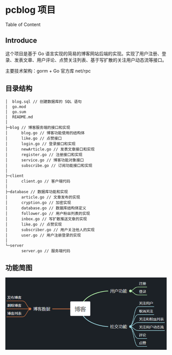 # pcblog 项目

Table of Content

## Introduce

这个项目是基于 Go 语言实现的简易的博客网站后端的实现。实现了用户注册、登录、发表文章、用户评论、点赞关注列表、基于写扩散的关注用户动态流等接口。

主要技术架构：gorm + Go 官方库 net/rpc

## 目录结构

```
│  blog.sql // 创建数据库的 SQL 语句
│  go.mod
│  go.sum
│  README.md
│
├─blog // 博客服务端的接口和实现
│      blog.go // 博客功能使用的结构体
│      like.go // 点赞接口
│      login.go // 登录接口和实现
│      newArticle.go // 发表文章接口和实现
│      register.go // 注册接口和实现
│      service.go // 博客功能对象接口
│      subscribe.go // 订阅功能接口和实现
│
├─client
│      client.go // 客户端代码
│
├─database // 数据库功能和实现
│      article.go // 文章发布的实现
│      cryption.go // 加密实现
│      database.go // 数据库结构体定义
│      follower.go // 用户粉丝列表的实现
│      inbox.go // 写扩散推送文章的实现
│      like.go // 点赞实现
│      subscriber.go // 用户关注他人的实现
│      user.go // 用户注册登录的实现
│
└─server
       server.go // 服务端代码
```

## 功能简图

![img.png](img.png)